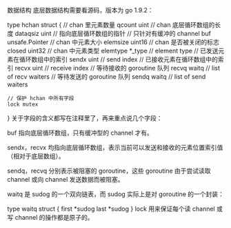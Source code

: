 数据结构
底层数据结构需要看源码，版本为 go 1.9.2：

type hchan struct {
// chan 里元素数量
qcount   uint
// chan 底层循环数组的长度
dataqsiz uint
// 指向底层循环数组的指针
// 只针对有缓冲的 channel
buf      unsafe.Pointer
// chan 中元素大小
elemsize uint16
// chan 是否被关闭的标志
closed   uint32
// chan 中元素类型
elemtype *_type // element type
// 已发送元素在循环数组中的索引
sendx    uint   // send index
// 已接收元素在循环数组中的索引
recvx    uint   // receive index
// 等待接收的 goroutine 队列
recvq    waitq  // list of recv waiters
// 等待发送的 goroutine 队列
sendq    waitq  // list of send waiters

    // 保护 hchan 中所有字段
    lock mutex
}
关于字段的含义都写在注释里了，再来重点说几个字段：

buf 指向底层循环数组，只有缓冲型的 channel 才有。

sendx，recvx 均指向底层循环数组，表示当前可以发送和接收的元素位置索引值（相对于底层数组）。

sendq，recvq 分别表示被阻塞的 goroutine，这些 goroutine 由于尝试读取 channel 或向 channel 发送数据而被阻塞。

waitq 是 sudog 的一个双向链表，而 sudog 实际上是对 goroutine 的一个封装：

type waitq struct {
first *sudog
last  *sudog
}
lock 用来保证每个读 channel 或写 channel 的操作都是原子的。

